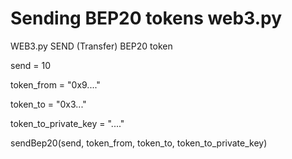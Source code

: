 # Sending BEP20 tokens web3.py
WEB3.py SEND (Transfer) BEP20 token


send = 10

token_from = "0x9...."

token_to =  "0x3..."

token_to_private_key = "...."


sendBep20(send, token_from, token_to, token_to_private_key)
